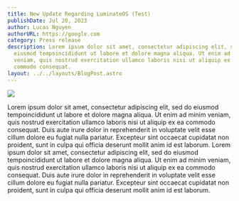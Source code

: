 ```yaml
---
title: New Update Regarding LuminateOS (Test)
publishDate: Jul 20, 2023
author: Lucas Nguyen
authorURL: https://google.com
category: Press release
description: Lorem ipsum dolor sit amet, consectetur adipiscing elit, sed do
  eiusmod tempoincididunt ut labore et dolore magna aliqua. Ut enim ad minim
  veniam, quis nostrud exercitation ullamco laboris nisi ut aliquip ex ea
  commodo consequat.
layout: ../../layouts/BlogPost.astro
---
```

![](https://avatars.githubusercontent.com/u/139485956?s=200&v=4)

Lorem ipsum dolor sit amet, consectetur adipiscing elit, sed do eiusmod tempoincididunt ut labore et dolore magna aliqua. Ut enim ad minim veniam, quis nostrud exercitation ullamco laboris nisi ut aliquip ex ea commodo consequat. Duis aute irure dolor in reprehenderit in voluptate velit esse cillum dolore eu fugiat nulla pariatur. Excepteur sint occaecat cupidatat non proident, sunt in culpa qui officia deserunt mollit anim id est laborum. Lorem ipsum dolor sit amet, consectetur adipiscing elit, sed do eiusmod tempoincididunt ut labore et dolore magna aliqua. Ut enim ad minim veniam, quis nostrud exercitation ullamco laboris nisi ut aliquip ex ea commodo consequat. Duis aute irure dolor in reprehenderit in voluptate velit esse cillum dolore eu fugiat nulla pariatur. Excepteur sint occaecat cupidatat non proident, sunt in culpa qui officia deserunt mollit anim id est laborum.